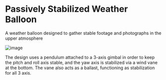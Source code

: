 # Passively Stabilized Weather Balloon
A weather balloon designed to gather stable footage and photographs in the upper atmosphere

![image](https://github.com/user-attachments/assets/fa51de26-ffaf-4fe9-9e10-26951138e545)

The design uses a pendulum attached to a 3-axis gimbal in order to keep the pitch and roll axis stable, and the yaw axis is stabilized via a wind vane at the bottom. The vane also acts as a ballast, functioning as stabilization for all 3 axis. 
